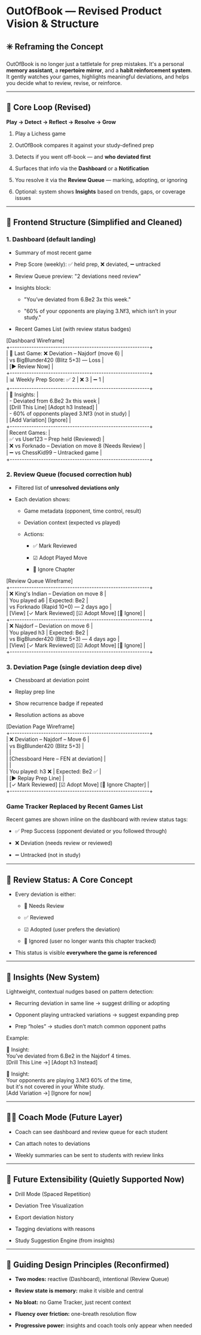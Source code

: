 # **OutOfBook — Revised Product Vision & Structure**

## **✳️ Reframing the Concept**

OutOfBook is no longer just a tattletale for prep mistakes. It's a personal **memory assistant**, a **repertoire mirror**, and a **habit reinforcement system**. It gently watches your games, highlights meaningful deviations, and helps you decide what to review, revise, or reinforce.

---

## **🔁 Core Loop (Revised)**

**Play → Detect → Reflect → Resolve → Grow**

1. Play a Lichess game

2. OutOfBook compares it against your study-defined prep

3. Detects if you went off-book — and **who deviated first**

4. Surfaces that info via the **Dashboard** or a **Notification**

5. You resolve it via the **Review Queue** — marking, adopting, or ignoring

6. Optional: system shows **Insights** based on trends, gaps, or coverage issues

---

## **🧱 Frontend Structure (Simplified and Cleaned)**

### **1\. Dashboard (default landing)**

* Summary of most recent game

* Prep Score (weekly): ✅ held prep, ❌ deviated, ➖ untracked

* Review Queue preview: "2 deviations need review"

* Insights block:

  * "You’ve deviated from 6.Be2 3x this week."

  * "60% of your opponents are playing 3.Nf3, which isn’t in your study."

* Recent Games List (with review status badges)

\[Dashboard Wireframe\]  
\+----------------------------------------------------------+  
| 🧠 Last Game: ❌ Deviation – Najdorf (move 6\)            |  
|    vs BigBlunder420 (Blitz 5+3) — Loss                  |  
|    \[▶️ Review Now\]                                       |  
\+----------------------------------------------------------+  
| 📊 Weekly Prep Score: ✅ 2 | ❌ 3 | ➖ 1                   |  
\+----------------------------------------------------------+  
| 📍 Insights:                                              |  
|    \- Deviated from 6.Be2 3x this week                    |  
|      \[Drill This Line\] \[Adopt h3 Instead\]               |  
|    \- 60% of opponents played 3.Nf3 (not in study)        |  
|      \[Add Variation\] \[Ignore\]                           |  
\+----------------------------------------------------------+  
| Recent Games:                                            |  
| ✅  vs User123 – Prep held (Reviewed)                   |  
| ❌  vs Forknado – Deviation on move 8 (Needs Review)    |  
| ➖  vs ChessKid99 – Untracked game                      |  
\+----------------------------------------------------------+

### **2\. Review Queue (focused correction hub)**

* Filtered list of **unresolved deviations only**

* Each deviation shows:

  * Game metadata (opponent, time control, result)

  * Deviation context (expected vs played)

  * Actions:

    * ✅ Mark Reviewed

    * ☑ Adopt Played Move

    * 🚫 Ignore Chapter

\[Review Queue Wireframe\]  
\+----------------------------------------------------------+  
| ❌ King's Indian – Deviation on move 8                  |  
|    You played a6 | Expected: Be2                         |  
|    vs Forknado (Rapid 10+0) — 2 days ago                |  
|    \[View\] \[✓ Mark Reviewed\] \[☑ Adopt Move\] \[🚫 Ignore\]  |  
\+----------------------------------------------------------+  
| ❌ Najdorf – Deviation on move 6                        |  
|    You played h3 | Expected: Be2                         |  
|    vs BigBlunder420 (Blitz 5+3) — 4 days ago            |  
|    \[View\] \[✓ Mark Reviewed\] \[☑ Adopt Move\] \[🚫 Ignore\]  |  
\+----------------------------------------------------------+

### **3\. Deviation Page (single deviation deep dive)**

* Chessboard at deviation point

* Replay prep line

* Show recurrence badge if repeated

* Resolution actions as above

\[Deviation Page Wireframe\]  
\+----------------------------------------------------------+  
| ❌ Deviation – Najdorf – Move 6                         |  
| vs BigBlunder420 (Blitz 5+3)                            |  
|                                                         |  
| \[Chessboard Here – FEN at deviation\]                   |  
|                                                         |  
| You played: h3 ❌  |  Expected: Be2 ✅                   |  
| \[▶️ Replay Prep Line\]                                   |  
| \[✓ Mark Reviewed\] \[☑ Adopt Move\] \[🚫 Ignore Chapter\]    |  
\+----------------------------------------------------------+

### **Game Tracker Replaced by Recent Games List**

Recent games are shown inline on the dashboard with review status tags:

* ✅ Prep Success (opponent deviated or you followed through)

* ❌ Deviation (needs review or reviewed)

* ➖ Untracked (not in study)

---

## **🧠 Review Status: A Core Concept**

* Every deviation is either:

  * 🔁 Needs Review

  * ✅ Reviewed

  * ☑ Adopted (user prefers the deviation)

  * 🚫 Ignored (user no longer wants this chapter tracked)

* This status is visible **everywhere the game is referenced**

---

## **📍 Insights (New System)**

Lightweight, contextual nudges based on pattern detection:

* Recurring deviation in same line → suggest drilling or adopting

* Opponent playing untracked variations → suggest expanding prep

* Prep “holes” → studies don’t match common opponent paths

Example:

📍 Insight:  
You’ve deviated from 6.Be2 in the Najdorf 4 times.  
\[Drill This Line →\] \[Adopt h3 Instead\]

📍 Insight:  
Your opponents are playing 3.Nf3 60% of the time,  
but it's not covered in your White study.  
\[Add Variation →\] \[Ignore for now\]

---

## **🧑‍🏫 Coach Mode (Future Layer)**

* Coach can see dashboard and review queue for each student

* Can attach notes to deviations

* Weekly summaries can be sent to students with review links

---

## **🔮 Future Extensibility (Quietly Supported Now)**

* Drill Mode (Spaced Repetition)

* Deviation Tree Visualization

* Export deviation history

* Tagging deviations with reasons

* Study Suggestion Engine (from insights)

---

## **🎯 Guiding Design Principles (Reconfirmed)**

* **Two modes:** reactive (Dashboard), intentional (Review Queue)

* **Review state is memory:** make it visible and central

* **No bloat:** no Game Tracker, just recent context

* **Fluency over friction:** one-breath resolution flow

* **Progressive power:** insights and coach tools only appear when needed

